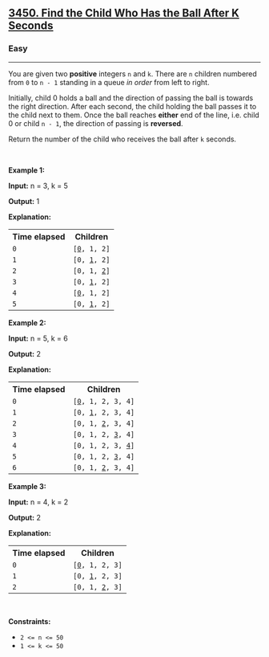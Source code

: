 <h2><a href="https://leetcode.com/problems/find-the-child-who-has-the-ball-after-k-seconds">3450. Find the Child Who Has the Ball After K Seconds</a></h2><h3>Easy</h3><hr><p>You are given two <strong>positive</strong> integers <code>n</code> and <code>k</code>. There are <code>n</code> children numbered from <code>0</code> to <code>n - 1</code> standing in a queue <em>in order</em> from left to right.</p>

<p>Initially, child 0 holds a ball and the direction of passing the ball is towards the right direction. After each second, the child holding the ball passes it to the child next to them. Once the ball reaches <strong>either</strong> end of the line, i.e. child 0 or child <code>n - 1</code>, the direction of passing is <strong>reversed</strong>.</p>

<p>Return the number of the child who receives the ball after <code>k</code> seconds.</p>

<p>&nbsp;</p>
<p><strong class="example">Example 1:</strong></p>

<div class="example-block">
<p><strong>Input:</strong> <span class="example-io">n = 3, k = 5</span></p>

<p><strong>Output:</strong> <span class="example-io">1</span></p>

<p><strong>Explanation:</strong></p>

<table>
	<tbody>
		<tr>
			<th>Time elapsed</th>
			<th>Children</th>
		</tr>
		<tr>
			<td><code>0</code></td>
			<td><code>[<u>0</u>, 1, 2]</code></td>
		</tr>
		<tr>
			<td><code>1</code></td>
			<td><code>[0, <u>1</u>, 2]</code></td>
		</tr>
		<tr>
			<td><code>2</code></td>
			<td><code>[0, 1, <u>2</u>]</code></td>
		</tr>
		<tr>
			<td><code>3</code></td>
			<td><code>[0, <u>1</u>, 2]</code></td>
		</tr>
		<tr>
			<td><code>4</code></td>
			<td><code>[<u>0</u>, 1, 2]</code></td>
		</tr>
		<tr>
			<td><code>5</code></td>
			<td><code>[0, <u>1</u>, 2]</code></td>
		</tr>
	</tbody>
</table>
</div>

<p><strong class="example">Example 2:</strong></p>

<div class="example-block">
<p><strong>Input:</strong> <span class="example-io">n = 5, k = 6</span></p>

<p><strong>Output:</strong> <span class="example-io">2</span></p>

<p><strong>Explanation:</strong></p>

<table>
	<tbody>
		<tr>
			<th>Time elapsed</th>
			<th>Children</th>
		</tr>
		<tr>
			<td><code>0</code></td>
			<td><code>[<u>0</u>, 1, 2, 3, 4]</code></td>
		</tr>
		<tr>
			<td><code>1</code></td>
			<td><code>[0, <u>1</u>, 2, 3, 4]</code></td>
		</tr>
		<tr>
			<td><code>2</code></td>
			<td><code>[0, 1, <u>2</u>, 3, 4]</code></td>
		</tr>
		<tr>
			<td><code>3</code></td>
			<td><code>[0, 1, 2, <u>3</u>, 4]</code></td>
		</tr>
		<tr>
			<td><code>4</code></td>
			<td><code>[0, 1, 2, 3, <u>4</u>]</code></td>
		</tr>
		<tr>
			<td><code>5</code></td>
			<td><code>[0, 1, 2, <u>3</u>, 4]</code></td>
		</tr>
		<tr>
			<td><code>6</code></td>
			<td><code>[0, 1, <u>2</u>, 3, 4]</code></td>
		</tr>
	</tbody>
</table>
</div>

<p><strong class="example">Example 3:</strong></p>

<div class="example-block">
<p><strong>Input:</strong> <span class="example-io">n = 4, k = 2</span></p>

<p><strong>Output:</strong> <span class="example-io">2</span></p>

<p><strong>Explanation:</strong></p>

<table>
	<tbody>
		<tr>
			<th>Time elapsed</th>
			<th>Children</th>
		</tr>
		<tr>
			<td><code>0</code></td>
			<td><code>[<u>0</u>, 1, 2, 3]</code></td>
		</tr>
		<tr>
			<td><code>1</code></td>
			<td><code>[0, <u>1</u>, 2, 3]</code></td>
		</tr>
		<tr>
			<td><code>2</code></td>
			<td><code>[0, 1, <u>2</u>, 3]</code></td>
		</tr>
	</tbody>
</table>
</div>

<p>&nbsp;</p>
<p><strong>Constraints:</strong></p>

<ul>
	<li><code>2 &lt;= n &lt;= 50</code></li>
	<li><code>1 &lt;= k &lt;= 50</code></li>
</ul>
